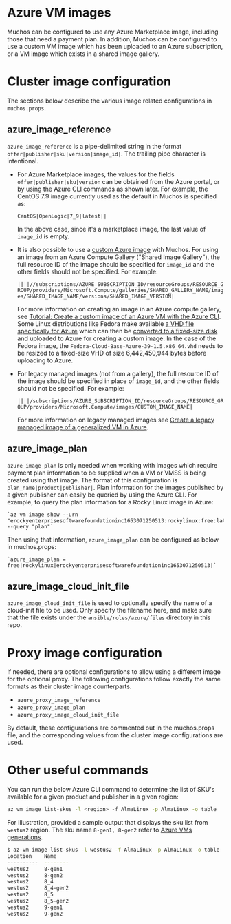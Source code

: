 # Azure VM images
Muchos can be configured to use any Azure Marketplace image, including those that need a payment plan. In addition, Muchos can be configured to use a custom VM image which has been uploaded to an Azure subscription, or a VM image which exists in a shared image gallery.

# Cluster image configuration
The sections below describe the various image related configurations in `muchos.props`.

## azure_image_reference
`azure_image_reference` is a pipe-delimited string in the format `offer|publisher|sku|version|image_id|`. The trailing pipe character is intentional.

* For Azure Marketplace images, the values for the fields `offer|publisher|sku|version` can be obtained from the Azure portal, or by using the Azure CLI commands as shown later. For example, the CentOS 7.9 image currently used as the default in Muchos is specified as:

    `CentOS|OpenLogic|7_9|latest||`

  In the above case, since it's a marketplace image, the last value of `image_id` is empty.

* It is also possible to use a [custom Azure image](https://learn.microsoft.com/en-us/azure/virtual-machines/linux/imaging) with Muchos. For using an image from an Azure Compute Gallery ("Shared Image Gallery"), the full resource ID of the image should be specified for `image_id` and the other fields should not be specified. For example:

    `||||//subscriptions/AZURE_SUBSCRIPTION_ID/resourceGroups/RESOURCE_GROUP/providers/Microsoft.Compute/galleries/SHARED_GALLERY_NAME/images/SHARED_IMAGE_NAME/versions/SHARED_IMAGE_VERSION|`

  For more information on creating an image in an Azure compute gallery, see [Tutorial: Create a custom image of an Azure VM with the Azure CLI](https://learn.microsoft.com/en-us/azure/virtual-machines/linux/tutorial-custom-images). Some Linux distributions like Fedora make available [a VHD file specifically for Azure](https://fedoraproject.org/cloud/download) which can then be [converted to a fixed-size disk](https://learn.microsoft.com/en-us/azure/virtual-machines/windows/prepare-for-upload-vhd-image#convert-the-virtual-disk-to-a-fixed-size-vhd) and uploaded to Azure for creating a custom image. In the case of the Fedora image, the `Fedora-Cloud-Base-Azure-39-1.5.x86_64.vhd` needs to be resized to a fixed-size VHD of size 6,442,450,944 bytes before uploading to Azure.

* For legacy managed images (not from a gallery), the full resource ID of the image should be specified in place of `image_id`, and the other fields should not be specified. For example:

    `||||/subscriptions/AZURE_SUBSCRIPTION_ID/resourceGroups/RESOURCE_GROUP/providers/Microsoft.Compute/images/CUSTOM_IMAGE_NAME|`

  For more information on legacy managed images see [Create a legacy managed image of a generalized VM in Azure](https://learn.microsoft.com/en-us/azure/virtual-machines/capture-image-resource).

## azure_image_plan
`azure_image_plan` is only needed when working with images which require payment plan information to be supplied when a VM or VMSS is being created using that image. The format of this configuration is `plan_name|product|publisher|`. Plan information for the images published by a given publisher can easily be queried by using the Azure CLI. For example, to query the plan information for a Rocky Linux image in Azure:

    `az vm image show --urn "erockyenterprisesoftwarefoundationinc1653071250513:rockylinux:free:latest" --query "plan"`

Then using that information, `azure_image_plan` can be configured as below in muchos.props:

    `azure_image_plan = free|rockylinux|erockyenterprisesoftwarefoundationinc1653071250513|`

## azure_image_cloud_init_file
`azure_image_cloud_init_file` is used to optionally specify the name of a cloud-init file to be used. Only specify the filename here, and make sure that the file exists under the `ansible/roles/azure/files` directory in this repo.

# Proxy image configuration
If needed, there are optional configurations to allow using a different image for the optional proxy. The following configurations follow exactly the same formats as their cluster image counterparts.
* `azure_proxy_image_reference`
* `azure_proxy_image_plan`
* `azure_proxy_image_cloud_init_file`

By default, these configurations are commented out in the muchos.props file, and the corresponding values from the cluster image configurations are used.

# Other useful commands
You can run the below Azure CLI command to determine the list of SKU's available for a given product and publisher in a given region:

```bash
az vm image list-skus -l <region> -f AlmaLinux -p AlmaLinux -o table
```
For illustration, provided a sample output that displays the sku list from `westus2` region. The sku name `8-gen1, 8-gen2` refer to [Azure VMs generations](https://learn.microsoft.com/en-us/azure/virtual-machines/generation-2). 

```bash
$ az vm image list-skus -l westus2 -f AlmaLinux -p AlmaLinux -o table
Location    Name
----------  --------
westus2     8-gen1
westus2     8-gen2
westus2     8_4
westus2     8_4-gen2
westus2     8_5
westus2     8_5-gen2
westus2     9-gen1
westus2     9-gen2
```
